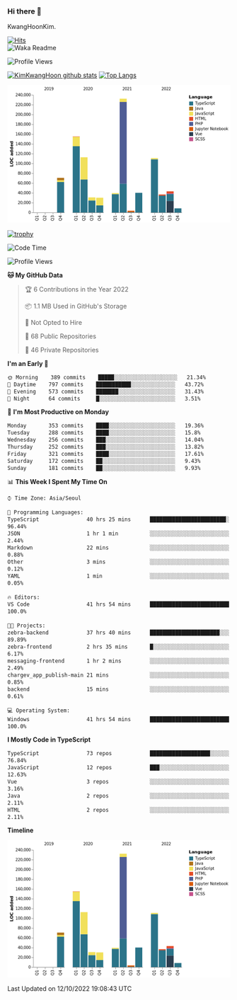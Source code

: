 ### Hi there 👋

KwangHoonKim.

[![Hits](https://hits.seeyoufarm.com/api/count/incr/badge.svg?url=https%3A%2F%2Fgithub.com%2Frhkdgns95)](https://hits.seeyoufarm.com)  
![Waka Readme](https://github.com/rhkdgns95/rhkdgns95/workflows/Waka%20Readme/badge.svg)

![Profile Views](http://img.shields.io/badge/Profile%20Views-0-blue)

[![KimKwangHoon github stats](https://github-readme-stats.vercel.app/api?username=rhkdgns95&show_icons=true)](https://github.com/rhkdgns95/github-readme-stats)   [![Top Langs](https://github-readme-stats.vercel.app/api/top-langs/?username=rhkdgns95&layout=compact)](https://github.com/rhkdgns95/github-readme-stats)   


![Chart not found](https://raw.githubusercontent.com/rhkdgns95/rhkdgns95/master/charts/bar_graph.png) 

[![trophy](https://github-profile-trophy.vercel.app/?username=rhkdgns95)](https://github.com/rhkdgns95/github-profile-trophy)

<!--START_SECTION:waka-->
![Code Time](http://img.shields.io/badge/Code%20Time-3%2C337%20hrs%201%20min-blue)

![Profile Views](http://img.shields.io/badge/Profile%20Views-3-blue)

**🐱 My GitHub Data** 

> 🏆 6 Contributions in the Year 2022
 > 
> 📦 1.1 MB Used in GitHub's Storage 
 > 
> 🚫 Not Opted to Hire
 > 
> 📜 68 Public Repositories 
 > 
> 🔑 46 Private Repositories  
 > 
**I'm an Early 🐤** 

```text
🌞 Morning    389 commits    █████░░░░░░░░░░░░░░░░░░░░   21.34% 
🌆 Daytime    797 commits    ███████████░░░░░░░░░░░░░░   43.72% 
🌃 Evening    573 commits    ███████░░░░░░░░░░░░░░░░░░   31.43% 
🌙 Night      64 commits     █░░░░░░░░░░░░░░░░░░░░░░░░   3.51%

```
📅 **I'm Most Productive on Monday** 

```text
Monday       353 commits    ████░░░░░░░░░░░░░░░░░░░░░   19.36% 
Tuesday      288 commits    ████░░░░░░░░░░░░░░░░░░░░░   15.8% 
Wednesday    256 commits    ███░░░░░░░░░░░░░░░░░░░░░░   14.04% 
Thursday     252 commits    ███░░░░░░░░░░░░░░░░░░░░░░   13.82% 
Friday       321 commits    ████░░░░░░░░░░░░░░░░░░░░░   17.61% 
Saturday     172 commits    ██░░░░░░░░░░░░░░░░░░░░░░░   9.43% 
Sunday       181 commits    ██░░░░░░░░░░░░░░░░░░░░░░░   9.93%

```


📊 **This Week I Spent My Time On** 

```text
⌚︎ Time Zone: Asia/Seoul

💬 Programming Languages: 
TypeScript               40 hrs 25 mins      ████████████████████████░   96.44% 
JSON                     1 hr 1 min          ░░░░░░░░░░░░░░░░░░░░░░░░░   2.44% 
Markdown                 22 mins             ░░░░░░░░░░░░░░░░░░░░░░░░░   0.88% 
Other                    3 mins              ░░░░░░░░░░░░░░░░░░░░░░░░░   0.12% 
YAML                     1 min               ░░░░░░░░░░░░░░░░░░░░░░░░░   0.05%

🔥 Editors: 
VS Code                  41 hrs 54 mins      █████████████████████████   100.0%

🐱‍💻 Projects: 
zebra-backend            37 hrs 40 mins      ██████████████████████░░░   89.89% 
zebra-frontend           2 hrs 35 mins       █░░░░░░░░░░░░░░░░░░░░░░░░   6.17% 
messaging-frontend       1 hr 2 mins         ░░░░░░░░░░░░░░░░░░░░░░░░░   2.49% 
chargev_app_publish-main 21 mins             ░░░░░░░░░░░░░░░░░░░░░░░░░   0.85% 
backend                  15 mins             ░░░░░░░░░░░░░░░░░░░░░░░░░   0.61%

💻 Operating System: 
Windows                  41 hrs 54 mins      █████████████████████████   100.0%

```

**I Mostly Code in TypeScript** 

```text
TypeScript               73 repos            ███████████████████░░░░░░   76.84% 
JavaScript               12 repos            ███░░░░░░░░░░░░░░░░░░░░░░   12.63% 
Vue                      3 repos             ░░░░░░░░░░░░░░░░░░░░░░░░░   3.16% 
Java                     2 repos             ░░░░░░░░░░░░░░░░░░░░░░░░░   2.11% 
HTML                     2 repos             ░░░░░░░░░░░░░░░░░░░░░░░░░   2.11%

```


**Timeline**

![Chart not found](https://raw.githubusercontent.com/rhkdgns95/rhkdgns95/master/charts/bar_graph.png) 


 Last Updated on 12/10/2022 19:08:43 UTC
<!--END_SECTION:waka-->
